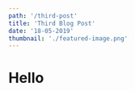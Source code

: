 ```yaml
---
path: '/third-post'
title: 'Third Blog Post'
date: '18-05-2019'
thumbnail: './featured-image.png'
---
```


# Hello